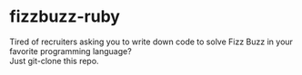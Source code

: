 # fizzbuzz-ruby
Tired of recruiters asking you to write down code to solve Fizz Buzz in your favorite programming language?  
Just git-clone this repo.

